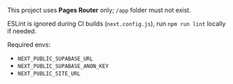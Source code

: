 This project uses **Pages Router** only; `/app` folder must not exist.

ESLint is ignored during CI builds (`next.config.js`), run `npm run lint` locally if needed.

Required envs:
- `NEXT_PUBLIC_SUPABASE_URL`
- `NEXT_PUBLIC_SUPABASE_ANON_KEY`
- `NEXT_PUBLIC_SITE_URL`
